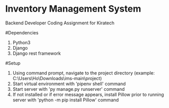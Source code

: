 # Inventory Management System
Backend Developer Coding Assignment for Kiratech

#Dependencies
1. Python3
2. Django
3. Django rest framework

#Setup
1. Using command prompt, navigate to the project directory (example: C:\Users\Ho\Downloads\ims-main\project\)
2. Start virtual environment with 'pipenv shell' command
3. Start server with 'py manage.py runserver' command
4. If not installed or if error message appears, install Pillow prior to running server with 'python -m pip install Pillow' command

